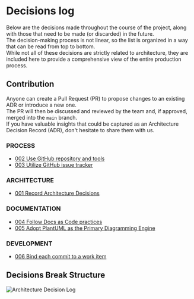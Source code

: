 # Decisions log

Below are the decisions made throughout the course of the project, 
along with those that need to be made (or discarded) in the future.<br/>
The decision-making process is not linear, so the list is organized in a way that can be read from top to bottom.<br/>
While not all of these decisions are strictly related to architecture,
they are included here to provide a comprehensive view of the entire production process.

## Contribution

Anyone can create a Pull Request (PR) to propose changes to an existing ADR or introduce a new one.<br/>
The PR will then be discussed and reviewed by the team and, if approved, merged into the `main` branch.<br/>
If you have valuable insights that could be captured as an Architecture Decision Record (ADR),
don't hesitate to share them with us.

### PROCESS

* [002 Use GitHub repository and tools](decisions/002%20Use%20GitHub%20repository%20and%20tools.md)
* [003 Utilize GitHub issue tracker](decisions/003%20Utilize%20GitHub%20issue%20tracker.md)

### ARCHITECTURE

* [001 Record Architecture Decisions](decisions/001%20Record%20Architecture%20Decisions.md)

### DOCUMENTATION

* [004 Follow Docs as Code practices](decisions/004%20Follow%20Docs%20as%20Code%20principles.md)
* [005 Adopt PlantUML as the Primary Diagramming Engine](decisions/005%20Adopt%20PlantUML%20as%20the%20Primary%20Diagramming%20Engine.md)

### DEVELOPMENT

* [006 Bind each commit to a work item](decisions/006%20Bind%20each%20commit%20to%20a%20work%20item.md)

## Decisions Break Structure

<!--
```plantuml
@startwbs

* Architecture Decision Log

-- Documentation
--- ADR 004 Follow Docs as Code practices
--- ADR 005 Adopt PlantUML as the Primary Diagramming Engine

-- Development
--- ADR 006 Bind each commit to a work item

++ Process
+++ ADR 002 Use GitHub repository and tools
+++ ADR 003 Utilize GitHub Issue Tracker for Issue Management

++ Architecture
+++ ADR 001 Record Architecture Decisions

@endwbs
```
-->
![Architecture Decision Log](https://www.plantuml.com/plantuml/png/R55BJiD03DrNwXtUcgXI-QvR23-fbQgA7i2TcDHgCevc72gu6WkEn1MOf822n7BUl9_jp_UFMJGATjZ6yMWyEi4yk9qOEsi38sSdKTHZeMNtFPaWLzVMx8qiuHqomJnVOpgzm9rMbHuwHWH5t6Z1Q08v4yTnIBt4lD36iAh8ssQvwDYsOwo2r1HUaGkLWUfQV8bRNuhddt1-uKgRBd_eTuLhyGMOt0vEayvW2i91mnvfcBgJPrdorzGaLSdIuoWzmoOoxiKUsYq2Dnh5D5MWv6UgrH_oEJOcbRpz2XvZR1bFQSOz1pnh-4QMvAdaOyq-URZLeUCfrkmq5F-llJ_9Z7tHN-SB003__mC0) <!-- ← Generated image link. Do NOT modify it manually. -->